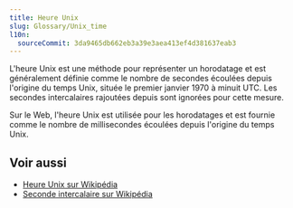 ```yaml
---
title: Heure Unix
slug: Glossary/Unix_time
l10n:
  sourceCommit: 3da9465db662eb3a39e3aea413ef4d381637eab3
---
```


L'heure Unix est une méthode pour représenter un horodatage et est généralement définie comme le nombre de secondes écoulées depuis l'origine du temps Unix, située le premier janvier 1970 à minuit UTC. Les secondes intercalaires rajoutées depuis sont ignorées pour cette mesure.

Sur le Web, l'heure Unix est utilisée pour les horodatages et est fournie comme le nombre de millisecondes écoulées depuis l'origine du temps Unix.

## Voir aussi

- [Heure Unix sur Wikipédia](https://fr.wikipedia.org/wiki/Heure_Unix)
- [Seconde intercalaire sur Wikipédia](https://fr.wikipedia.org/wiki/Seconde_intercalaire)
